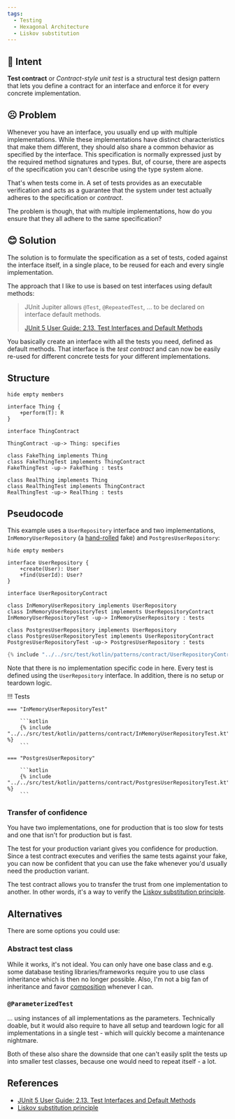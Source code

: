 ```yaml
---
tags:
  - Testing
  - Hexagonal Architecture
  - Liskov substitution
---
```


## 💬 Intent

**Test contract** or _Contract-style unit test_ is a structural test design pattern that lets you define a contract for an interface and enforce
it for every concrete implementation.

## ☹️ Problem

Whenever you have an interface, you usually end up with multiple implementations.
While these implementations have distinct characteristics that make them different,
they should also share a common behavior as specified by the interface.
This specification is normally expressed just by the required method signatures and types.
But, of course, there are aspects of the specification you can't describe using the type system alone.

That's when tests come in.
A set of tests provides as an executable verification and acts as a guarantee that the system under test
actually adheres to the specification or _contract_.

The problem is though, that with multiple implementations, how do you ensure that they all adhere
to the same specification?

## 😊 Solution

The solution is to formulate the specification as a set of tests, coded against the interface itself,
in a single place, to be reused for each and every single implementation.

The approach that I like to use is based on test interfaces using default methods:

> JUnit Jupiter allows `@Test`, `@RepeatedTest`, ... to be declared on interface default methods.
>
> [JUnit 5 User Guide: 2.13. Test Interfaces and Default Methods][JUnit]

You basically create an interface with all the tests you need, defined as default methods.
That interface is the *test contract* and can now be easily re-used for different concrete tests for your
different implementations.

## Structure

```plantuml width="60%"
hide empty members

interface Thing {
    +perform(T): R
}

interface ThingContract

ThingContract -up-> Thing: specifies

class FakeThing implements Thing
class FakeThingTest implements ThingContract
FakeThingTest -up-> FakeThing : tests

class RealThing implements Thing
class RealThingTest implements ThingContract
RealThingTest -up-> RealThing : tests
```

## Pseudocode

This example uses a `UserRepository` interface and two implementations, 
`InMemoryUserRepository` (a [hand-rolled](../practices/hand-roll-test-doubles.md) fake) and
`PostgresUserRepository`:

```plantuml
hide empty members

interface UserRepository {
    +create(User): User
    +find(UserId): User?
}

interface UserRepositoryContract

class InMemoryUserRepository implements UserRepository
class InMemoryUserRepositoryTest implements UserRepositoryContract
InMemoryUserRepositoryTest -up-> InMemoryUserRepository : tests

class PostgresUserRepository implements UserRepository
class PostgresUserRepositoryTest implements UserRepositoryContract
PostgresUserRepositoryTest -up-> PostgresUserRepository : tests
```

```kotlin
{% include "../../src/test/kotlin/patterns/contract/UserRepositoryContract.kt" %}
```

Note that there is no implementation specific code in here.
Every test is defined using the `UserRepository` interface.
In addition, there is no setup or teardown logic.


!!! Tests

    === "InMemoryUserRepositoryTest"

        ```kotlin
        {% include "../../src/test/kotlin/patterns/contract/InMemoryUserRepositoryTest.kt" %}
        ```

    === "PostgresUserRepository"

        ```kotlin
        {% include "../../src/test/kotlin/patterns/contract/PostgresUserRepositoryTest.kt" %}
        ```


### Transfer of confidence

You have two implementations,
one for production that is too slow for tests
and one that isn't for production but is fast.

The test for your production variant gives you confidence for production.
Since a test contract executes and verifies the same tests against your fake,
you can now be confident that you can use the fake whenever you'd usually need the production variant.

The test contract allows you to transfer the trust from one implementation to another.
In other words, it's a way to verify the [Liskov substitution principle][Liskov].

## Alternatives

There are some options you could use:

### Abstract test class

While it works, it's not ideal. You can only have one base class and e.g. some database testing
libraries/frameworks require you to use class inheritance which is then no longer possible.
Also, I'm not a big fan of inheritance and favor [composition](../concepts-and-principles/composition.md) whenever I can.

### `@ParameterizedTest`

... using instances of all implementations as the parameters.
Technically doable, but it would also require to have all setup and teardown logic for all implementations
in a single test - which will quickly become a maintenance nightmare.

Both of these also share the downside that one can't easily split the tests up into smaller test classes,
because one would need to repeat itself - a lot.

## References

- [JUnit 5 User Guide: 2.13. Test Interfaces and Default Methods][JUnit]
- [Liskov substitution principle][Liskov]

[Liskov]: https://en.wikipedia.org/wiki/Liskov_substitution_principle
[JUnit]: https://junit.org/junit5/docs/current/user-guide/#writing-tests-test-interfaces-and-default-methods
